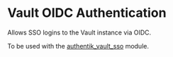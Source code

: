 # Vault OIDC Authentication

Allows SSO logins to the Vault instance via OIDC.

To be used with the [authentik_vault_sso](/main/reference/infrastructure-modules/authentik/authentik_vault_sso) module.

